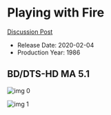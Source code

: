 # Playing with Fire

[Discussion Post](https://www.avsforum.com/threads/bass-eq-for-filtered-movies.2995212/post-58449668)

* Release Date: 2020-02-04
* Production Year: 1986

## BD/DTS-HD MA 5.1

![img 0](https://i.imgur.com/KZSGPBE.jpg)

![img 1](https://i.imgur.com/pK4sjuW.png)


